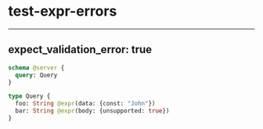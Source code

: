 # test-expr-errors

---
expect_validation_error: true
---

```graphql @server
schema @server {
  query: Query
}

type Query {
  foo: String @expr(data: {const: "John"})
  bar: String @expr(body: {unsupported: true})
}
```

